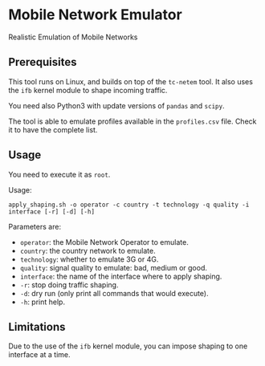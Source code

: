 Mobile Network Emulator
=======================

Realistic Emulation of Mobile Networks

## Prerequisites

This tool runs on Linux, and builds on top of the `tc-netem` tool.
It also uses the `ifb` kernel module to shape incoming traffic.

You need also Python3 with update versions of `pandas` and `scipy`.

The tool is able to emulate profiles available in the `profiles.csv` file.
Check it to have the complete list.

## Usage

You need to execute it as `root`.

Usage:
```
apply_shaping.sh -o operator -c country -t technology -q quality -i interface [-r] [-d] [-h]
```

Parameters are:
* `operator`: the Mobile Network Operator to emulate.
* `country`: the country network to emulate.
* `technology`: whether to emulate 3G or 4G.
* `quality`: signal quality to emulate: bad, medium or good.
* `interface`: the name of the interface where to apply shaping.
* `-r`: stop doing traffic shaping.
* `-d`: dry run (only print all commands that would execute).
* `-h`: print help.

## Limitations

Due to the use of the `ifb` kernel module, you can impose shaping to one interface at a time.
